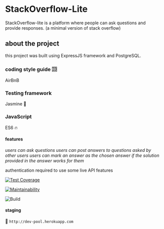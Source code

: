 # StackOverflow-Lite
StackOverflow-lite​ is a platform where people can ask questions and provide responses. (a minimal version of stack overflow) 

## about the project
this project was built using ExpressJS framework and PostgreSQL. 

### coding style guide 🈁
AirBnB

### Testing framework 
Jasmine 🚄

### JavaScript
ES6 🔥 



#### features
*users can ask questions*
*users can post answers to questions asked by other users*
*users can mark an answer as the chosen answer if the solution provided in the answer works for them*

authentication required to use some live API features 




[![Test Coverage](https://api.codeclimate.com/v1/badges/c40a335c9772e1b69319/test_coverage)](https://codeclimate.com/github/michaelNgiri/StackOverflow-Lite/test_coverage)


[![Maintainability](https://api.codeclimate.com/v1/badges/c40a335c9772e1b69319/maintainability)](https://codeclimate.com/github/michaelNgiri/StackOverflow-Lite/maintainability)

![Build](https://travis-ci.org/michaelNgiri/StackOverflow-Lite.svg?branch=master)

#### staging
🚩 `http://dev-pool.herokuapp.com`

